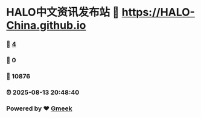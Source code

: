 # HALO中文资讯发布站 :link: https://HALO-China.github.io 
### :page_facing_up: [4](https://HALO-China.github.io/tag.html) 
### :speech_balloon: 0 
### :hibiscus: 10876 
### :alarm_clock: 2025-08-13 20:48:40 
### Powered by :heart: [Gmeek](https://github.com/Meekdai/Gmeek)
